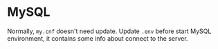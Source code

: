 # MySQL

Normally, `my.cnf` doesn't need update. Update `.env` before start MySQL environment, it contains some info about connect to the server.
